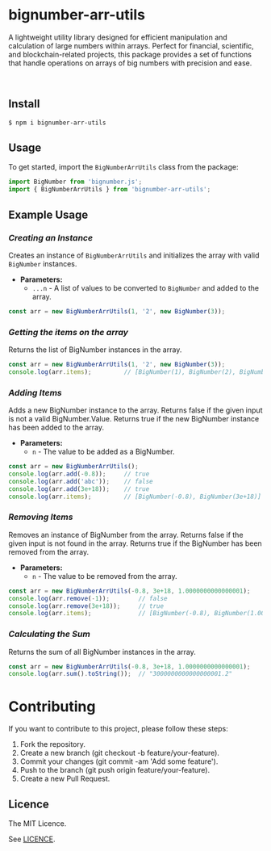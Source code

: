 # bignumber-arr-utils

A lightweight utility library designed for efficient manipulation and calculation of large numbers within arrays. Perfect for financial, scientific, and blockchain-related projects, this package provides a set of functions that handle operations on arrays of big numbers with precision and ease.

<br />

## Install

```bash
$ npm i bignumber-arr-utils
```

## Usage

To get started, import the `BigNumberArrUtils` class from the package:

```typescript
import BigNumber from 'bignumber.js';
import { BigNumberArrUtils } from 'bignumber-arr-utils';
```

## Example Usage

### ***Creating an Instance***

Creates an instance of `BigNumberArrUtils` and initializes the array with valid `BigNumber` instances.

- **Parameters:**
  - `...n` - A list of values to be converted to `BigNumber` and added to the array.

```typescript
const arr = new BigNumberArrUtils(1, '2', new BigNumber(3));
```

### ***Getting the items on the array***

Returns the list of BigNumber instances in the array.

```typescript
const arr = new BigNumberArrUtils(1, '2', new BigNumber(3));
console.log(arr.items);         // [BigNumber(1), BigNumber(2), BigNumber(3)]
```

### ***Adding Items***

Adds a new BigNumber instance to the array. Returns false if the given input is not a valid BigNumber.Value. Returns true if the new BigNumber instance has been added to the array.

- **Parameters:**
  - `n` - The value to be added as a BigNumber.

```typescript
const arr = new BigNumberArrUtils();
console.log(arr.add(-0.8));     // true
console.log(arr.add('abc'));    // false
console.log(arr.add(3e+18));    // true
console.log(arr.items);         // [BigNumber(-0.8), BigNumber(3e+18)]
```

### ***Removing Items***

Removes an instance of BigNumber from the array. Returns false if the given input is not found in the array. Returns true if the BigNumber has been removed from the array.

- **Parameters:**
  - `n` - The value to be removed from the array.

```typescript
const arr = new BigNumberArrUtils(-0.8, 3e+18, 1.0000000000000001);
console.log(arr.remove(-1));        // false
console.log(arr.remove(3e+18));     // true
console.log(arr.items);             // [BigNumber(-0.8), BigNumber(1.0000000000000001)]
```

### ***Calculating the Sum***

Returns the sum of all BigNumber instances in the array.

```typescript
const arr = new BigNumberArrUtils(-0.8, 3e+18, 1.0000000000000001);
console.log(arr.sum().toString());  // "3000000000000000001.2"
```

# Contributing

If you want to contribute to this project, please follow these steps:

1.	Fork the repository.
2.	Create a new branch (git checkout -b feature/your-feature).
3.	Commit your changes (git commit -am 'Add some feature').
4.	Push to the branch (git push origin feature/your-feature).
5.	Create a new Pull Request.

## Licence

The MIT Licence.

See [LICENCE](https://github.com/joelgnansounou/bignumber-arr-utils/tree/master?tab=MIT-1-ov-file).
